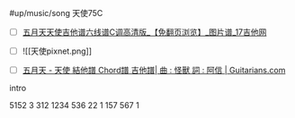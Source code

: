 #up/music/song 天使75C

- [ ] [五月天天使吉他谱六线谱C调高清版_【免翻页浏览】_图片谱_17吉他网](https://www.17jita.com/tab/whole_8316.html)

- [ ] ![[天使pixnet.png]]

- [ ] [五月天 - 天使 結他譜 Chord譜 吉他譜| 曲 : 怪獸 詞 : 阿信 | Guitarians.com](https://zh-hk.guitarians.com/chord/4115/%E4%BA%94%E6%9C%88%E5%A4%A9-%E5%A4%A9%E4%BD%BF)

intro

5152 3 312 1234 536 22 1 157 567 1 